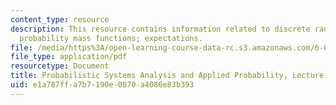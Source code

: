 ```yaml
---
content_type: resource
description: This resource contains information related to discrete random variables;
  probability mass functions; expectations.
file: /media/https%3A/open-learning-course-data-rc.s3.amazonaws.com/6-041-probabilistic-systems-analysis-and-applied-probability-fall-2010/e1a787ffa7b7190e0870a4086e83b393_MIT6_041F10_L05.pdf
file_type: application/pdf
resourcetype: Document
title: Probabilistic Systems Analysis and Applied Probability, Lecture 5
uid: e1a787ff-a7b7-190e-0870-a4086e83b393
---
```

